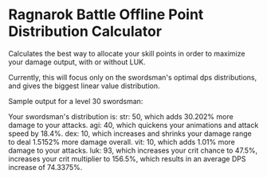 # Ragnarok Battle Offline Point Distribution Calculator

Calculates the best way to allocate your skill points in order to maximize your damage output, with or without LUK.

Currently, this will focus only on the swordsman's optimal dps distributions, and gives the biggest linear value distribution.

Sample output for a level 30 swordsman:

Your swordsman's distribution is:
str: 50, which adds 30.202% more damage to your attacks.
agi: 40, which quickens your animations and attack speed by 18.4%.
dex: 10, which increases and shrinks your damage range to deal  1.5152% more damage overall.
vit: 10, which adds 1.01% more damage to your attacks.
luk: 93, which increases your crit chance to 47.5%, increases your crit multiplier to 156.5%, which results in an average DPS increase of 74.3375%.

